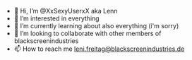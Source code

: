 - 👋 Hi, I’m @XxSexyUserxX aka Lenn
- 👀 I’m interested in everything
- 🌱 I’m currently learning about also everything (i'm sorry)
- 💞️ I’m looking to collaborate with other members of blackscreenindustries
- 📫 How to reach me leni.freitag@blackscreenindustries.de

<!---
XxSexyUserxX/XxSexyUserxX is a ✨ special ✨ repository because its `README.md` (this file) appears on your GitHub profile.
You can click the Preview link to take a look at your changes.
--->
